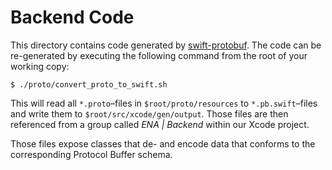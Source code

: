 #  Backend Code

This directory contains code generated by [swift-protobuf](https://github.com/apple/swift-protobuf). The code can be re-generated by executing the following command from the root of your working copy:

``` shell
$ ./proto/convert_proto_to_swift.sh
```

This will read all `*.proto`–files in `$root/proto/resources` to `*.pb.swift`–files and write them to `$root/src/xcode/gen/output`. Those files are then referenced from a group called *ENA | Backend* within our Xcode project.

Those files expose classes that de- and encode data that conforms to the corresponding Protocol Buffer schema.
